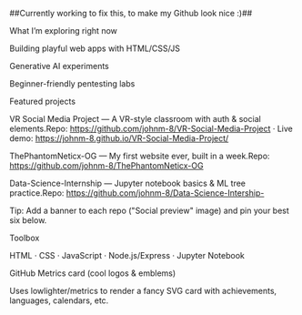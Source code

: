 ##Currently working to fix this, to make my Github look nice :)##  

What I’m exploring right now

Building playful web apps with HTML/CSS/JS

Generative AI experiments

Beginner-friendly pentesting labs

Featured projects

VR Social Media Project — A VR-style classroom with auth & social elements.Repo: https://github.com/johnm-8/VR-Social-Media-Project · Live demo: https://johnm-8.github.io/VR-Social-Media-Project/

ThePhantomNeticx-OG — My first website ever, built in a week.Repo: https://github.com/johnm-8/ThePhantomNeticx-OG

Data-Science-Internship — Jupyter notebook basics & ML tree practice.Repo: https://github.com/johnm-8/Data-Science-Intership-

Tip: Add a banner to each repo ("Social preview" image) and pin your best six below.

Toolbox

HTML · CSS · JavaScript · Node.js/Express · Jupyter Notebook

GitHub Metrics card (cool logos & emblems)

Uses lowlighter/metrics to render a fancy SVG card with achievements, languages, calendars, etc.
